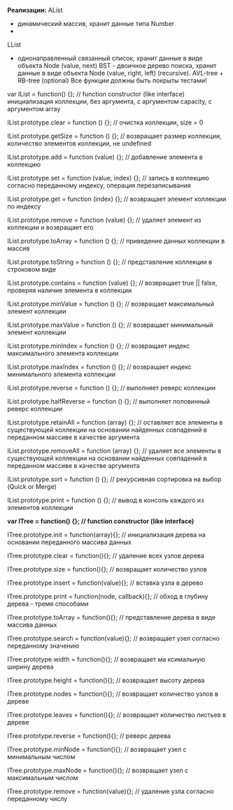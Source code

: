 **Реализации:**
AList
- динамический массив, хранит данные типа Number
- 
LList 
- однонаправленный связанный список, хранит данные в виде
объекта Node (value, next)
BST - двоичное дерево поиска, хранит данные в виде объекта Node (value,
right, left) (recursive). AVL-tree + RB-tree (optional)
Все функции должны быть покрыты тестами!

var IList = function() {}; // function constructor (like interface) инициализация
коллекции, без аргумента, с аргументом capacity, с аргументом array

IList.prototype.clear = function () {}; // очистка коллекции, size = 0

IList.prototype.getSize = function () {}; // возвращает размер коллекции,
количество элементов коллекции, не undefined

IList.prototype.add = function (value) {}; // добавление элемента в коллекцию

IList.prototype.set = function (value, index) {}; // запись в коллекцию согласно
переданному индексу, операция перезаписывания

IList.prototype.get = function (index) {}; // возвращает элемент коллекции по
индексу

IList.prototype.remove = function (value) {}; // удаляет элемент из коллекции и
возвращает его

IList.prototype.toArray = function () {}; // приведение данных коллекции в
массив

IList.prototype.toString = function () {}; // представление коллекции в
строковом виде

IList.prototype.contains = function (value) {}; // возвращает true || false,
проверяя наличие элемента в коллекции

IList.prototype.minValue = function () {}; // возвращает максимальный элемент
коллекции

IList.prototype.maxValue = function () {}; // возвращает минимальный элемент
коллекции

IList.prototype.minIndex = function () {}; // возвращает индекс максимального
элемента коллекции

IList.prototype.maxIndex = function () {}; // возвращает индекс минимального
элемента коллекции

IList.prototype.reverse = function () {}; // выполняет реверс коллекции

IList.prototype.halfReverse = function () {}; // выполняет половинный реверс
коллекции

IList.prototype.retainAll = function (array) {}; // оставляет все элементы в
существующей коллекции на основании найденных совпадений в переданном
массиве в качестве аргумента

IList.prototype.removeAll = function (array) {}; // удаляет все элементы в
существующей коллекции на основании найденных совпадений в переданном
массиве в качестве аргумента

IList.prototype.sort = function () {}; // рекурсивная сортировка на выбор (Quick
or Merge)

IList.prototype.print = function () {}; // вывод в консоль каждого из элементов
коллекции

**var ITree = function() {}; // function constructor (like interface)**

ITree.prototype.init = function(array){}; // инициализация дерева на основании
переданного массива данных

ITree.prototype.clear = function(){}; // удаление всех узлов дерева

ITree.prototype.size = function(){}; // возвращает количество узлов

ITree.prototype.insert = function(value){}; // вставка узла в дерево

ITree.prototype.print = function(node, callback){}; // обход в глубину дерева -
тремя способами

ITree.prototype.toArray = function(){}; // представление дерева в виде массива
данных

ITree.prototype.search = function(value){}; // возвращает узел согласно
переданному значению

ITree.prototype.width = function(){}; // возвращает ма ксимальную ширину
дерева

ITree.prototype.height = function(){}; // возвращает высоту дерева

ITree.prototype.nodes = function(){}; // возвращает количество узлов в дереве

ITree.prototype.leaves = function(){}; // возвращает количество листьев в
дереве

ITree.prototype.reverse = function(){}; // реверс дерева

ITree.prototype.minNode = function(){}; // возвращает узел с минимальным
числом

ITree.prototype.maxNode = function(){}; // возвращает узел с максимальным
числом

ITree.prototype.remove = function(value){}; // удаление узла согласно
переданному числу
